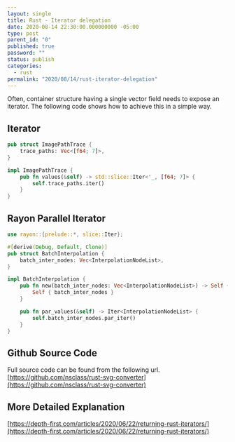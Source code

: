 ```yaml
---
layout: single
title: Rust - Iterator delegation
date: 2020-08-14 22:30:00.000000000 -05:00
type: post
parent_id: "0"
published: true
password: ""
status: publish
categories:
  - rust
permalink: "2020/08/14/rust-iterator-delegation"
---
```


Often, container structure having a single vector field needs to expose an iterator. The following code shows how to achieve this in a simple way.

## Iterator

```rust
pub struct ImagePathTrace {
    trace_paths: Vec<[f64; 7]>,
}

impl ImagePathTrace {
    pub fn values(&self) -> std::slice::Iter<'_, [f64; 7]> {
        self.trace_paths.iter()
    }
}
```

## Rayon Parallel Iterator

```rust
use rayon::{prelude::*, slice::Iter};

#[derive(Debug, Default, Clone)]
pub struct BatchInterpolation {
    batch_inter_nodes: Vec<InterpolationNodeList>,
}

impl BatchInterpolation {
    pub fn new(batch_inter_nodes: Vec<InterpolationNodeList>) -> Self {
        Self { batch_inter_nodes }
    }

    pub fn par_values(&self) -> Iter<InterpolationNodeList> {
        self.batch_inter_nodes.par_iter()
    }
}
```

## Github Source Code

Full source code can be found from the following url.
[https://github.com/nsclass/rust-svg-converter](https://github.com/nsclass/rust-svg-converter)

## More Detailed Explanation

[https://depth-first.com/articles/2020/06/22/returning-rust-iterators/](https://depth-first.com/articles/2020/06/22/returning-rust-iterators/)
